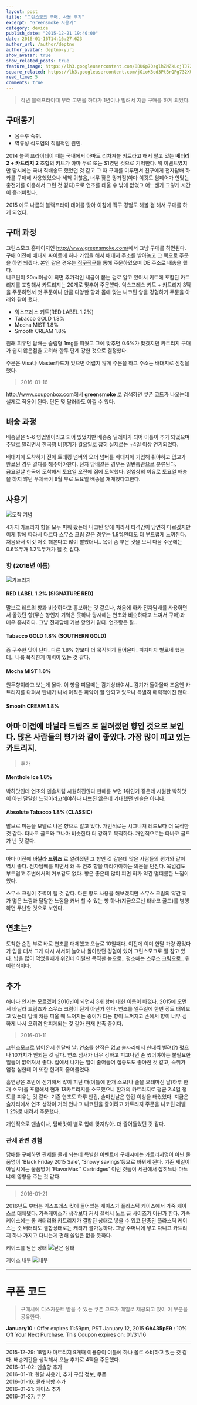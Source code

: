 ```yaml
---
layout: post
title: "그린스모크 구매, 사용 후기"
excerpt: "Greensmoke 사용기"
category: device
publish_date: "2015-12-21 19:40:00"
date: 2016-01-16T14:16:27.623
author_url: /author/deptno
author_avatar: deptno-yuri
show_avatar: true
show_related_posts: true
feature_image: https://lh3.googleusercontent.com/8BU6p70zglhZMZkLcjTJ72VWxr5XVFZ6CE6pjFtIdDDMP7G3l-Iz1u7n3Uc70ozWDb5pFx2afvl_waz_EfGwPT-uaq_Loc5YPaVGYo7BKKvS4hUzg26jWaozS-OsW3tbgAsTyQy61dHmkzvK_w9-XgmcjsO08E1uGKXEurfZqp6wBbDcvLwYdVNXfDLdUr2Bd1yFTNHUejEf0xIgaJhxd-gyvb0dFCSU9xLiM7_9eFt3sUcHrKr7xtGAPS87_7I-rpTgJbno8FIsY5h80kUiwWU2NStP9O4DjCapjqs3KYiv5WSG5L6bk0OpEyCMXd5qsu_5GCM1vveaEGc0ErwJqowoNeCwi-LeHdL0wvJh-Th-3HLTAYLDq5rGxDy7laYAsVAH_Qg5PGfkQjuP28nGsJ4EqQuQ35fd4A0h52helkiAR1m642PQUw9hePNvLFT-wYFagjpwo2AhBGchXgxfp3KKT3p9wrmqEULkSCTOXmxJvKimim2VjMT0bUIW029XgugD1dAgFJEgraqpYNw8NOPchL_VFANCs-HSzoq5wU3wrIoEnTPiadV52d-YME5q2PcGHA=w1144-h696-no
square_related: https://lh3.googleusercontent.com/jOioK8od3PtBrQPg732XUcX7bQU2xJCeo-KyZxar-sG7IkagxlKEJiPJnFkR5_XOyqkOxPbJZE0Uj1XgIXQd_yal-_F627RVZo7Zt0VzPNakF0JfvV8HO4FPb6V8i63G0JXrSoMtejFpILJwA7S-JftavxG7td7tn9gKiXbnjXuEPWDOjBneUIRR6FwVF7IHKIoJF7dExn7RHxoliTV1px1-B2tSeAOiC_3QVZ4yxbP-XkTJg023WU-Yf7sAOeVsLD2sxR8ntMH8UsqjspLfO5wqitF8PL61QrYsXhBdHIxUfFpWSohUJZt7eKuCBwITwUJHwuUvyNuSjSIYtC-OQC5thyvgzvmJRnodVNQZ3AhIJJh07luF3Nq_GaC6pSOLu5zva_2wZSgiSU7YSvSg387Ih7BvHZExgFwb_J10KLfCHFMrpehwARta3nSPoczoSy6SSWLuelQyr6iIJEP4SM_w-mcuT-AAYVd-kvbikHDLlbPRm_LVv5HYa1r-gqhqkg5vVZHoOz03PQUuvzKkM0TwE7a81ZioLp4_qiwH_vvv8xYODvEi-XfjNzMtlzRxWX7Nog=s696-no
read_time: 5
comments: true
---
```


> 작년 블랙프라이때 부터 고민을 하다가 1년이나 밀려서 지금 구매를 하게 되었다.

## 구매동기

 * 음주후 숙취.
 * 역류성 식도염의 직접적인 원인.

2014 블랙 프라이데이 때는 국내에서 아마도 리차져블 키트라고 해서 팔고 있는 **배터리 2 + 카트리지 2** 조합의 키트가 아마 무료 또는 $1였던 것으로 기억한다. 뭐 이벤트였지만 당시에는 국내 직배송도 했었던 것 같고 그 때 구매를 미루면서 친구에게 전자담배 하카를 구매해 사용했었으나 세척 귀찮음, 너무 잦은 망가짐(아마 이것도 암페어가 안맞는 충전기를 이용해서 그런 것 같다)으로 연초를 태울 수 밖에 없었고 어느샌가 그렇게 시간이 흘러버렸다.

2015 에도 나름의 블랙프라이 데이를 맞아 이참에 직구 경험도 해볼 겸 해서 구매를 하게 되었다.

## 구매 과정

그린스모크 홈페이지인 <http://www.greensmoke.com/>에서 그냥 구매를 하면된다. 구매 이전에 배대지 싸이트에 하나 가입을 해서 배대지 주소를 받아놓고 그 쪽으로 주문을 하면 되겠다. 본인 같은 경우는 [직구직구](http://www.jiggujiggu.com)를 통해 주문하였으며 DE 주소로 배송을 했다.  
니코틴이 20ml이상이 되면 추가적인 세금이 붙는 걸로 알고 있어서 키트에 포함된 카트리지를 포함해서 카트리지는 20개로 맞추어 주문했다.
익스프레스 키트 + 카트리지 3팩을 주문하면서 첫 주문이니 만큼 다양한 향과 몸에 맞는 니코틴 양을 경험하기 주문을 아래와 같이 했다.

* 익스프레스 키트(RED LABEL 1.2%)
* Tabacco GOLD 1.8%
* Mocha MIST 1.8%
* Smooth CREAM 1.8%

원래 피우던 담배는 슬림형 1mg를 피웠고 그에 맞추면 0.6%가 맞겠지만 카트리지 구매가 쉽지 않은점을 고려해 한두 단계 강한 것으로 결정했다.  

주문은 Visa나 Master카드가 있으면 어렵지 않게 주문을 하고 주소는 배대지로 신청을 했다.

> 2016-01-16

<http://www.couponbox.com>에서 **greensmoke** 로 검색하면 쿠폰 코드가 나오는데 실제로 적용이 된다. 단돈 몇 달러라도 아낄 수 있다.

## 배송 과정

 배송일은 5-6 영업일이라고 되어 있었지만 배송중 딜레이가 되어 이틀이 추가 되었으며 주말로 밀리면서 한국행 비행기가 월요일로 잡혀 실제로는 +4일 이상 연기되었다.

배대지에 도착하기 전에 트래킹 넘버와 오더 넘버를 배대지에 기입해 줘야하고 입고가 완료된 경우 결재를 해주어야한다. 전자 담배같은 경우는 일반통관으로 분류된다.  
금요일날 한국에 도착해서 토요일 오전에 집에 도착했다. 영업상의 이유로 토요일 배송을 하지 않던 우체국이 9월 부로 토요일 배송을 재개했다고한다.

## 사용기

![도착 기념](https://lh3.googleusercontent.com/IeMHvwEWQDjagOEM-9Q7F233txItiIee6Y7CG5Is1UmWzgJ_fFC--meBhKeuRIbzvkHOfFX8rcQ70WngYWXvbVUB9p4pVGRNqqhvfKpvjawI0aYu5et8ruc0US-eq6wySFJmWr1usVq_kC-2HVNZSRESnuSfzbbtLigu85EL2KKQeMxNEzVIv0Y77c_pfJavDTlspMC1uPuSVXziNAAIHMsuSrjY_Am_MkSGrwV06usHxmd49uwXQ-Z99tjEnzbpekFr95SQT_TtYRIUFF0-8JmvUGzTVSjMU_A7AZHqbdxtkBi9lMy6wRW98jVmh72p6ScOUcTyVDkL4YvMFJV3-W3wesOK_Ln4gquxtaJ9Tcd-hWckD-_H9j8mf00EWCNxFq6zt6aJZYpRVA3ufuo22JJOcQHFs02hLnLsJRPCe_X1WzsU7AocK2Ei58WBMmAvkYLFZIPifioNXifNwX496H-rj3yx4ZfKy7IRAXFz0_flQiT5euw642l62nAfCjPS9vm28IoOLmvjl7PGpZFBrbhRpFXFdvnvbHFA0pXleJT_UOPowtmJWc8q_FoIg3fjMsfw0w=w970-h1293-no)

4가지 카트리지 향을 모두 피워 봤는데 니코틴 양에 따라서 타격감이 당연히 다르겠지만 이게 향에 따라서 다르다 스무스 크림 같은 경우는 1.8%인데도 더 부드럽게 느껴진다. 처음와서 이것 저것 해본다고 많이 빨았더니.. 목이 좀 부은 것을 보니 다음 주문에는 0.6%두개 1.2%두개가 될 것 같다.

### 향 (2016년 이름)

![카트리지](https://lh3.googleusercontent.com/0iP5Bb-vP6YV6liaOkl7_kldpQnaPEFCtJGATkdwM_ZRLEhNqZDfcuomU2Nw057bf1EmuP6Dgb01jSH0RWhCtSbFEFtogeBc9sCoWrtr6Vx_3wBL4OGp7cALivRkEMrgIoF7pNSh9b1jfDz4_c3Ugtw8HiD4Pq2hMThMn3XVcJk01TXYHlQL5tOqg__YK81mgDXTTmr1l1S1zWYcRW1u0WcUc8O0XWEy2SbSu3wHWH5_Z8B1gX-zqaailYHNowO6Tr3y_6TFmNKuFjMIZIfZ81W8eMoQjdMXqfTrbEh0lhRPZQaG8X4NCps2AOz15lLWxdoOvU8cAGUZnJO3Vh74PghYwbzjfPAbtm_oyTD3s8R_ffJaSXkZME_73JKA3ydc45qVSRguJz7T7ZlRqedcwrG9WNcEDF6GXqI7MSygtWn_NCIitxLbVh7C_ike3fS7Hh0ouLdzCzsa8BVJfVtqXhFcUxRrqsg0lRgyJ1hie6Gpqm9gl9QvixOCi54EtCJ552DiBK8ggnJLf23-S3fkG9EYTP-rOzOjw6psvfmN2G0yhRC4a_uqF9MqzOStZ7bztZOQSA=w1716-h714-no)

#### RED LABEL 1.2% (SIGNATURE RED)

말보로 레드의 향과 비슷하다고 홍보하는 것 같으나, 처음에 하카 전자담배를 사용하면서 골랐던 향(무슨 향인지 기억은 못하나 당시에는 연초와 비슷하다고 느껴서 구매)과 매우 흡사하다. 그냥 전자담배 기본 향인거 같다. 연초랑은 잘..

#### Tabacco GOLD 1.8% (SOUTHERN GOLD)

좀 구수한 맛이 난다. 다른 1.8% 향보다 더 묵직하게 들어온다. 피자마자 별로네 했는데.. 나름 묵직한게 매력이 있는 것 같다.

#### Mocha MIST 1.8%

원두향이라고 보는게 옳다. 이 향을 피울때는 감기상태여서.. 감기가 돌아올때 즈음엔 카트리지를 다펴서 탄내가 나서 아직은 파악이 잘 안되고 있으나 특별히 매력적이진 않다.

#### Smooth CREAM 1.8%

아마 이전에 **바닐라 드림즈** 로 알려졌던 향인 것으로 보인다. 많은 사람들의 평가와 같이 좋았다. 가장 많이 피고 있는 카트리지.
---

> 추가

#### Menthole Ice 1.8%

박하맛인데 연초의 멘솔처럼 시원하진않다 판매를 보면 1위인거 같은데 시원한 박하맛이 아닌 달달한 느낌이라고해야하나 나쁘진 않은데 기대했던 멘솔은 아니다.

#### Absolute Tabacco 1.8% (CLASSIC)

말보로 미둠을 모델로 나온 향으로 알고 있다. 개인적로는 시그니쳐 레드보다 더 묵직한 것 같다. 타바코 골드와 그나마 비슷한다 더 강하고 묵직하다. 개인적으로는 타바코 골드가 난 것 같다.

---

아마 이전에 **바닐라 드림즈** 로 알려졌던 그 향인 것 같은데 많은 사람들의 평가와 같이 역시 좋다. 전자담배를 피면서 왜 꼭 연초 향을 따라가야하는 의문을 던진다. 목넘김도 부드럽고 주변에서의 거부감도 없다. 향은 좋은데 많이 피면 혀가 약간 떫떠름한 느낌이 있다.

스무스 크림이 주력이 될 것 같다. 다른 향도 사용을 해보겠지만 스무스 크림의 약간 혀가 떫은 느낌과 달달한 느낌을 커버 할 수 있는 향 하나(지금으로선 타바코 골드)를 병행하면 무난할 것으로 보인다.

## 연초는?

도착한 순간 부로 바로 연초를 대체했고 오늘로 10일째다. 이전에 이미 한달 가량 끊었다가 입을 대서 그게 다시 서서히 늘어나 돌아왔던 경험이 있어 그린스모크로 잘 참고 있다. 밥을 많이 먹었을때가 위긴데 이럴땐 묵직한 놈으로.. 평소때는 스무스 크림으로.. 뭐 이런식이다.

## 추가

해마다 인지는 모르겠어 2016년이 되면서 3개 향에 대한 이름이 바꼈다. 2015에 오면서 바닐라 드림즈가 스무스 크림이 된게 아닌가 한다. 연초를 일주일에 한번 정도 태워보고 있는데 담배 처음 피울 때 느껴지는 종이가 타는 향이 느껴지고 손에서 향이 너무 심하게 나서 오히려 안피게되는 것 같아 현재 만족 중이다.

> 2016-01-11

그린스모크로 넘어온지 한달째 날. 연초를 산적은 없고 술자리에서 한대씩 빌려(?) 폈으나 10가치가 안되는 것 같다. 연초 냄새가 너무 강하고 피고나면 손 씼어야하는 불필요한 일들이 없어져서 좋다. 집에서 나가는 일이 줄어들어 집중도도 좋아진 것 같고, 숙취가 엄청 심한데 이 또한 현저히 줄어들었다.

흡연량은 초반에 신기해서 많이 피던 때(이틀에 한개 소모)나 술을 오래마신 날(하루 한개 소모)을 포함해서 현재 13카트리지를 소모했으니 한개의 카트리지로 평균 2.4일 정도를 피우는 것 같다. 기존 연초도 하루 반갑, 술마신날은 한갑 이상을 태웠었다. 지금은 술자리에서 연초 생각이 거의 안나고 니코틴을 줄이려고 카트리지 주문을 니코틴 레벨 1.2%로 내려서 주문했다.

개인적으로 맨솔이나, 담배맛이 별로 입에 맞지않아. 더 줄어들었던 것 같다.

### 관세 관련 경험

담배를 구매하면 관세를 물게 되는데 특별한 이벤트에 구매시에는 카트리지명이 아닌 물품명이 'Black Friday 2015 Sale', 'Snowy savings'등으로 바뀌게 된다. 기존 세일이 아닐시에는 물품명이 'FlavorMax™ Cartridges' 이런 것들이 세관에서 잡히느냐 마느냐에 영향을 주는 것 같다.

---

> 2016-01-21

2016년도 부터는 익스프레스 킷에 들어있는 케이스가 플라스틱 케이스에서 가죽 케이스로 대체됐다. 가죽케이스가 생각보다 커서 갤럭시 노트 급 사이즈가 아닌가 한다. 가죽 케이스에는 롱 배터리와 카트리지가 결합된 상태로 넣을 수 있고 단종된 플라스틱 케이스는 숏 배터리도 결합상태로는 캐리가 불가능하다. 그냥 주머니에 넣고 다니고 카트리지 하나 가지고 다니는게 편해 쓸일은 없을 듯하다.

케이스를 닫은 상태
![닫은 상태](https://lh3.googleusercontent.com/MIV27QauCq-97xgWC-a0-08IePsOWjNkeDXmyo-DXbVRN8DARgV1Z_Ux37-vJiSQUBMKhMT5l28Biw990iQCHfTZDtySc5zv3TDYihLuVzSKFV7A9yCJr0yx7pJam1lGuNKaWC96oUnvbW0hLBsjtYWPexlnorSbC7mfi4f1tuS7_OYIGqojT4cszs34an_ufifnuQhqzAgNBcw4jSWtBHbETTSIIM9DazA6jbiZ0R-KQPR7TtMG6qdZD-jM--zVYNyPMkVsnFf-Yx7Ki-6JvqRuKADJ6RQYeQhn7RgQMYNGLYTvkFK-B3eHkJDsIXBVlJA_BAJ92Y80S_LDcrdKLm5tdp-wgljfupyHBW0UXZ548sUWumGiMQTN7M8LVqUezdPTUCFIT70EVJqN53rOG9AjAnWoZT2-Vt6SuSUG-JeGjjPzr6nDVkCDECQozQNUYjr1vQj6q3HoIlDxxUKYNdxkJST_x40rCMRtFCuezj0BfkBYLwU8B1k7-pbQA9qBafOgTbBUZ0TD_DruauVQbx9wXTXc8r1Zy-iu38dzQdS7c73vnfE7lO2IizE7ksh7o0cbyg=w1289-h1151-no)

케이스 내부
![내부](https://lh3.googleusercontent.com/uPP2QyMFcKaaVJ2Ih7Lpim8JEOG6lnLiYinBql6A3r04pygvAAfYHstaWUWXiUe3rkT6P5aYHRyd84PR3bDgS_rObWbo29qiZUCd8342T1RtjTz34M26-HAK3CWwEaMSZvWcjxf2_1o1dw9XlpFJ69FQewYpKWW4YA28B-R2LEKBCFjbv9twi_1B8--sxThPEM3u11YCj9P6DdOXYBEectmZDuhYnpUc_vD-6GgMPO89FbXlCWbty5xMCHKo2ZwufThZ4-qYCVCvMpgLI3pkHDzPhEnYhnScU-h3Tnx9jzrj_iUhgog6jIWlYpl02k1IdKF0DofiNHYSEVH-ToOOXo9BR2wCL8qw-h5ATwV_NSTVgUatu3hX99_9EzYmaCfojsSq2mArE_Gsn-g5Q1hPadrd_6DNb7Fak9Crib2UQQMAoKeljM47_Ro3tkaqrYEWFh4_NRvuxm-0L3l7VrvKMk_qAkVw0FXXM4ulOaN1zzWufMLQ95jbYOYA2-VJGCBhYsl0wGUiTpWiq7gjXJBMcS6YfnB3Q00y9Qx0cn05kLDXPavUEz66qMyMB5OKs2pKgs6wJg=w1289-h780-no)

---

# 쿠폰 코드

> 구매시에 디스카운트 받을 수 있는 쿠폰 코드가 메일로 제공되고 있어 이 부분을 공유한다.

**January10** : Offer expires 11:59pm, PST January 12, 2015
**Gh435pE9** : 10% Off Your Next Purchase. This Coupon expires on: 01/31/16

---

2015-12-29: 18일차 마트리지 9개째 이용중이 이틀에 하나 꼴로 소비하고 있는 것 같다. 배송기간을 생각해서 오늘 추가로 4팩을 주문했다.  
2016-01-02: 멘솔향 추가  
2016-01-11: 한달 사용기, 추가 구입 정보, 쿠폰  
2016-01-16: 클래식향 추가  
2016-01-21: 케이스 추가  
2016-01-27: 쿠폰
